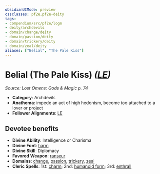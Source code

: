 ```yaml
---
obsidianUIMode: preview
cssclasses: pf2e,pf2e-deity
tags:
- compendium/src/pf2e/logm
- deity/archdevils
- domain/change/deity
- domain/passion/deity
- domain/trickery/deity
- domain/zeal/deity
aliases: ["Belial", "The Pale Kiss"]
---
```

# Belial (The Pale Kiss) *([LE](rules/traits/le-b1.md "Lawful Evil Alignment Trait"))*  
*Source: Lost Omens: Gods & Magic p. 74*  

- **Category**: Archdevils
- **Anathema**: impede an act of high hedonism, become too attached to a lover or project
- **Follower Alignments**: [LE](rules/traits/le-b1.md "Lawful Evil Alignment Trait")

## Devotee benefits

- **Divine Ability**: Intelligence or Charisma
- **Divine Font**: [harm](compendium/spells/harm.md)
- **Divine Skill**: Diplomacy
- **Favored Weapon**: [ranseur](compendium/equipment/items/ranseur.md)
- **Domains**: [change](compendium/setting/domains.md#Change), [passion](compendium/setting/domains.md#Passion), [trickery](compendium/setting/domains.md#Trickery), [zeal](compendium/setting/domains.md#Zeal)
- **Cleric Spells**: 1st: [charm](compendium/spells/charm.md); 2nd: [humanoid form](compendium/spells/humanoid-form.md); 3rd: [enthrall](compendium/spells/enthrall.md)